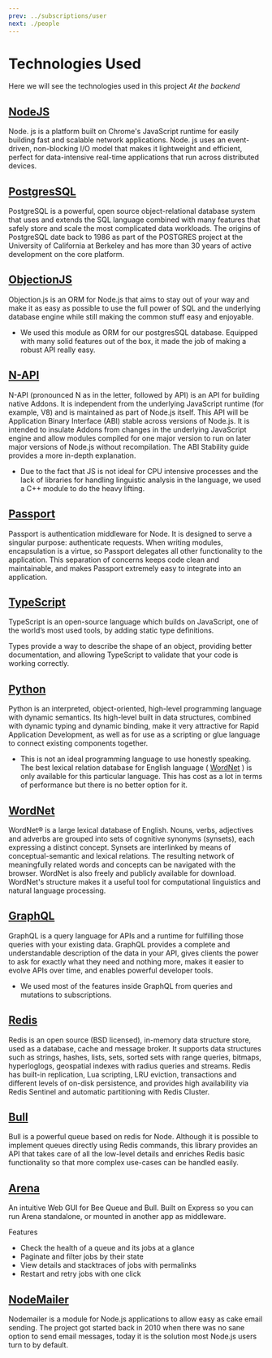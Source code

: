```yaml
---
prev: ../subscriptions/user
next: ./people
---
```


# Technologies Used
Here we will see the technologies used in this project *At the backend*

## [NodeJS](https://nodejs.org)
Node. js is a platform built on Chrome's JavaScript runtime for easily building fast and scalable network applications. Node. js uses an event-driven, non-blocking I/O model that makes it lightweight and efficient, perfect for data-intensive real-time applications that run across distributed devices.

## [PostgresSQL](https://www.postgresql.org)
PostgreSQL is a powerful, open source object-relational database system that uses and extends the SQL language combined with many features that safely store and scale the most complicated data workloads. The origins of PostgreSQL date back to 1986 as part of the POSTGRES project at the University of California at Berkeley and has more than 30 years of active development on the core platform.

## [ObjectionJS](https://vincit.github.io/objection.js/)
Objection.js is an ORM for Node.js that aims to stay out of your way and make it as easy as possible to use the full power of SQL and the underlying database engine while still making the common stuff easy and enjoyable.
- We used this module as ORM for our postgresSQL database. Equipped with many solid features out of the box, it made the job of making a robust API really easy.

## [N-API](https://nodejs.org/api/n-api.html#n_api_n_api)
N-API (pronounced N as in the letter, followed by API) is an API for building native Addons. It is independent from the underlying JavaScript runtime (for example, V8) and is maintained as part of Node.js itself. This API will be Application Binary Interface (ABI) stable across versions of Node.js. It is intended to insulate Addons from changes in the underlying JavaScript engine and allow modules compiled for one major version to run on later major versions of Node.js without recompilation. The ABI Stability guide provides a more in-depth explanation.
- Due to the fact that JS is not ideal for CPU intensive processes and the lack of libraries for handling linguistic analysis in the language, we used a C++ module to do the heavy lifting.

## [Passport](https://Passportjs.org)
Passport is authentication middleware for Node. It is designed to serve a singular purpose: authenticate requests. When writing modules, encapsulation is a virtue, so Passport delegates all other functionality to the application. This separation of concerns keeps code clean and maintainable, and makes Passport extremely easy to integrate into an application.

## [TypeScript](https://www.typescriptlang.org)
TypeScript is an open-source language which builds on JavaScript, one of the world’s most used tools, by adding static type definitions.

Types provide a way to describe the shape of an object, providing better documentation, and allowing TypeScript to validate that your code is working correctly.

## [Python](https://www.python.org)
Python is an interpreted, object-oriented, high-level programming language with dynamic semantics. Its high-level built in data structures, combined with dynamic typing and dynamic binding, make it very attractive for Rapid Application Development, as well as for use as a scripting or glue language to connect existing components together. 
- This is not an ideal programming language to use honestly speaking. The best lexical relation database for English language ( [WordNet](https://wordnet.princeton.edu) ) is only available for this particular language. This has cost as a lot in terms of performance but there is no better option for it.

## [WordNet](https://wordnet.princeton.edu)
WordNet® is a large lexical database of English. Nouns, verbs, adjectives and adverbs are grouped into sets of cognitive synonyms (synsets), each expressing a distinct concept. Synsets are interlinked by means of conceptual-semantic and lexical relations. The resulting network of meaningfully related words and concepts can be navigated with the browser. WordNet is also freely and publicly available for download. WordNet's structure makes it a useful tool for computational linguistics and natural language processing.

## [GraphQL](https://graphql.org)
GraphQL is a query language for APIs and a runtime for fulfilling those queries with your existing data. GraphQL provides a complete and understandable description of the data in your API, gives clients the power to ask for exactly what they need and nothing more, makes it easier to evolve APIs over time, and enables powerful developer tools.
- We used most of the features inside GraphQL from queries and mutations to subscriptions. 

## [Redis](https://redis.io)
Redis is an open source (BSD licensed), in-memory data structure store, used as a database, cache and message broker. It supports data structures such as strings, hashes, lists, sets, sorted sets with range queries, bitmaps, hyperloglogs, geospatial indexes with radius queries and streams. Redis has built-in replication, Lua scripting, LRU eviction, transactions and different levels of on-disk persistence, and provides high availability via Redis Sentinel and automatic partitioning with Redis Cluster.

## [Bull](https://github.com/OptimalBits/bull)
Bull is a powerful queue based on redis for Node. Although it is possible to implement queues directly using Redis commands, this library provides an API that takes care of all the low-level details and enriches Redis basic functionality so that more complex use-cases can be handled easily.

## [Arena](https://github.com/bee-queue/arena)
An intuitive Web GUI for Bee Queue and Bull. Built on Express so you can run Arena standalone, or mounted in another app as middleware.

Features
- Check the health of a queue and its jobs at a glance
- Paginate and filter jobs by their state
- View details and stacktraces of jobs with permalinks
- Restart and retry jobs with one click

## [NodeMailer](https://nodemailer.com/about/)
Nodemailer is a module for Node.js applications to allow easy as cake email sending. The project got started back in 2010 when there was no sane option to send email messages, today it is the solution most Node.js users turn to by default.


